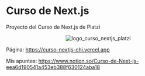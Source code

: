 # Curso de Next.js

Proyecto del Curso de Next.js de Platzi

<p align='center'><img src='https://static.platzi.com/media/achievements/badge-nextjs-2259fc68-f86b-486e-bc09-95311a887985.png' alt='logo_curso_nextjs_platzi'/></p>

Página: https://curso-nextjs-chi.vercel.app

Mis apuntes: https://www.notion.so/Curso-de-Next-js-eea6d190541a453eb388f630124aba18
